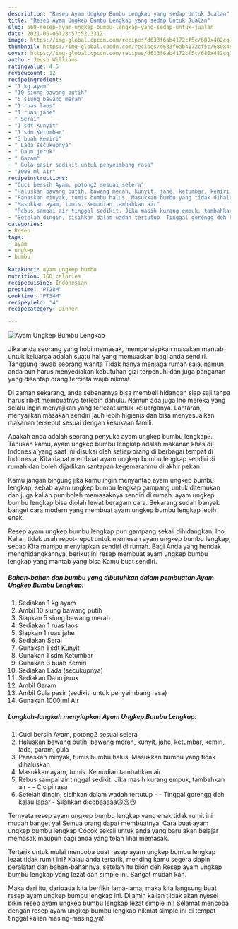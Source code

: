 ```yaml
---
description: "Resep Ayam Ungkep Bumbu Lengkap yang sedap Untuk Jualan"
title: "Resep Ayam Ungkep Bumbu Lengkap yang sedap Untuk Jualan"
slug: 660-resep-ayam-ungkep-bumbu-lengkap-yang-sedap-untuk-jualan
date: 2021-06-05T23:57:52.331Z
image: https://img-global.cpcdn.com/recipes/d633f6ab4172cf5c/680x482cq70/ayam-ungkep-bumbu-lengkap-foto-resep-utama.jpg
thumbnail: https://img-global.cpcdn.com/recipes/d633f6ab4172cf5c/680x482cq70/ayam-ungkep-bumbu-lengkap-foto-resep-utama.jpg
cover: https://img-global.cpcdn.com/recipes/d633f6ab4172cf5c/680x482cq70/ayam-ungkep-bumbu-lengkap-foto-resep-utama.jpg
author: Jesse Williams
ratingvalue: 4.5
reviewcount: 12
recipeingredient:
- "1 kg ayam"
- "10 siung bawang putih"
- "5 siung bawang merah"
- "1 ruas laos"
- "1 ruas jahe"
- " Serai"
- "1 sdt Kunyit"
- "1 sdm Ketumbar"
- "3 buah Kemiri"
- " Lada secukupnya"
- " Daun jeruk"
- " Garam"
- " Gula pasir sedikit untuk penyeimbang rasa"
- "1000 ml Air"
recipeinstructions:
- "Cuci bersih Ayam, potong2 sesuai selera"
- "Haluskan bawang putih, bawang merah, kunyit, jahe, ketumbar, kemiri, lada, garam, gula"
- "Panaskan minyak, tumis bumbu halus. Masukkan bumbu yang tidak dihaluskan"
- "Masukkan ayam, tumis. Kemudian tambahkan air"
- "Rebus sampai air tinggal sedikit. Jika masih kurang empuk, tambahkan air  Cicipi rasa"
- "Setelah dingin, sisihkan dalam wadah tertutup  Tinggal gorengg deh kalau lapar Silahkan dicobaaaaa😘😘😘"
categories:
- Resep
tags:
- ayam
- ungkep
- bumbu

katakunci: ayam ungkep bumbu 
nutrition: 160 calories
recipecuisine: Indonesian
preptime: "PT28M"
cooktime: "PT34M"
recipeyield: "4"
recipecategory: Dinner

---
```



![Ayam Ungkep Bumbu Lengkap](https://img-global.cpcdn.com/recipes/d633f6ab4172cf5c/680x482cq70/ayam-ungkep-bumbu-lengkap-foto-resep-utama.jpg)

Jika anda seorang yang hobi memasak, mempersiapkan masakan mantab untuk keluarga adalah suatu hal yang memuaskan bagi anda sendiri. Tanggung jawab seorang  wanita Tidak hanya menjaga rumah saja, namun anda pun harus menyediakan kebutuhan gizi terpenuhi dan juga panganan yang disantap orang tercinta wajib nikmat.

Di zaman  sekarang, anda sebenarnya bisa membeli hidangan siap saji tanpa harus ribet membuatnya terlebih dahulu. Namun ada juga lho mereka yang selalu ingin menyajikan yang terlezat untuk keluarganya. Lantaran, menyajikan masakan sendiri jauh lebih higienis dan bisa menyesuaikan makanan tersebut sesuai dengan kesukaan famili. 



Apakah anda adalah seorang penyuka ayam ungkep bumbu lengkap?. Tahukah kamu, ayam ungkep bumbu lengkap adalah makanan khas di Indonesia yang saat ini disukai oleh setiap orang di berbagai tempat di Indonesia. Kita dapat membuat ayam ungkep bumbu lengkap sendiri di rumah dan boleh dijadikan santapan kegemaranmu di akhir pekan.

Kamu jangan bingung jika kamu ingin menyantap ayam ungkep bumbu lengkap, sebab ayam ungkep bumbu lengkap gampang untuk ditemukan dan juga kalian pun boleh memasaknya sendiri di rumah. ayam ungkep bumbu lengkap bisa diolah lewat beragam cara. Sekarang sudah banyak banget cara modern yang membuat ayam ungkep bumbu lengkap lebih enak.

Resep ayam ungkep bumbu lengkap pun gampang sekali dihidangkan, lho. Kalian tidak usah repot-repot untuk memesan ayam ungkep bumbu lengkap, sebab Kita mampu menyiapkan sendiri di rumah. Bagi Anda yang hendak menghidangkannya, berikut ini resep membuat ayam ungkep bumbu lengkap yang mantab yang bisa Kamu buat sendiri.

<!--inarticleads1-->

##### Bahan-bahan dan bumbu yang dibutuhkan dalam pembuatan Ayam Ungkep Bumbu Lengkap:

1. Sediakan 1 kg ayam
1. Ambil 10 siung bawang putih
1. Siapkan 5 siung bawang merah
1. Sediakan 1 ruas laos
1. Siapkan 1 ruas jahe
1. Sediakan  Serai
1. Gunakan 1 sdt Kunyit
1. Gunakan 1 sdm Ketumbar
1. Gunakan 3 buah Kemiri
1. Sediakan  Lada (secukupnya)
1. Sediakan  Daun jeruk
1. Ambil  Garam
1. Ambil  Gula pasir (sedikit, untuk penyeimbang rasa)
1. Gunakan 1000 ml Air




<!--inarticleads2-->

##### Langkah-langkah menyiapkan Ayam Ungkep Bumbu Lengkap:

1. Cuci bersih Ayam, potong2 sesuai selera
1. Haluskan bawang putih, bawang merah, kunyit, jahe, ketumbar, kemiri, lada, garam, gula
1. Panaskan minyak, tumis bumbu halus. Masukkan bumbu yang tidak dihaluskan
1. Masukkan ayam, tumis. Kemudian tambahkan air
1. Rebus sampai air tinggal sedikit. Jika masih kurang empuk, tambahkan air -  - Cicipi rasa
1. Setelah dingin, sisihkan dalam wadah tertutup -  - Tinggal gorengg deh kalau lapar - Silahkan dicobaaaaa😘😘😘




Ternyata resep ayam ungkep bumbu lengkap yang enak tidak rumit ini mudah banget ya! Semua orang dapat membuatnya. Cara buat ayam ungkep bumbu lengkap Cocok sekali untuk anda yang baru akan belajar memasak maupun bagi anda yang telah lihai memasak.

Tertarik untuk mulai mencoba buat resep ayam ungkep bumbu lengkap lezat tidak rumit ini? Kalau anda tertarik, mending kamu segera siapin peralatan dan bahan-bahannya, setelah itu bikin deh Resep ayam ungkep bumbu lengkap yang lezat dan simple ini. Sangat mudah kan. 

Maka dari itu, daripada kita berfikir lama-lama, maka kita langsung buat resep ayam ungkep bumbu lengkap ini. Dijamin kalian tiidak akan nyesel bikin resep ayam ungkep bumbu lengkap lezat simple ini! Selamat mencoba dengan resep ayam ungkep bumbu lengkap nikmat simple ini di tempat tinggal kalian masing-masing,ya!.

